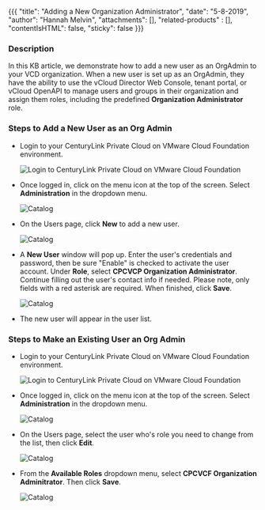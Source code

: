 {{{
  "title": "Adding a New Organization Administrator",
  "date": "5-8-2019",
  "author": "Hannah Melvin",
  "attachments": [],
  "related-products" : [],
  "contentIsHTML": false,
  "sticky": false
}}}

### Description
In this KB article, we demonstrate how to add a new user as an OrgAdmin to your VCD organization. When a new user is set up as an OrgAdmin, they have the ability to use the vCloud Director Web Console, tenant portal, or vCloud OpenAPI to manage users and groups in their organization and assign them roles, including the predefined __Organization Administrator__ role.

### Steps to Add a New User as an Org Admin
* Login to your CenturyLink Private Cloud on VMware Cloud Foundation environment.

  ![Login to CenturyLink Private Cloud on VMware Cloud Foundation](../../images/dccf/login-html5.png)

* Once logged in, click on the menu icon at the top of the screen. Select __Administration__ in the dropdown menu.

  ![Catalog](../../images/dccf/adding-org-admin1.png)

* On the Users page, click __New__ to add a new user.

  ![Catalog](../../images/dccf/adding-org-admin2.png)

* A __New User__ window will pop up. Enter the user's credentials and password, then be sure "Enable" is checked to activate the user account. Under __Role__, select __CPCVCP Organization Administrator__. Continue filling out the user's contact info if needed. Please note, only fields with a red asterisk are required. When finished, click __Save__.

   ![Catalog](../../images/dccf/adding-org-admin3.png)

* The new user will appear in the user list.

### Steps to Make an Existing User an Org Admin

* Login to your CenturyLink Private Cloud on VMware Cloud Foundation environment.

  ![Login to CenturyLink Private Cloud on VMware Cloud Foundation](../../images/dccf/login-html5.png)

* Once logged in, click on the menu icon at the top of the screen. Select __Administration__ in the dropdown menu.

  ![Catalog](../../images/dccf/adding-org-admin1.png)

* On the Users page, select the user who's role you need to change from the list, then click __Edit__.

  ![Catalog](../../images/dccf/adding-org-admin4.png)

* From the __Available Roles__ dropdown menu, select __CPCVCF Organization Adminitrator__. Then click __Save__.

  ![Catalog](../../images/dccf/adding-org-admin5.png)

